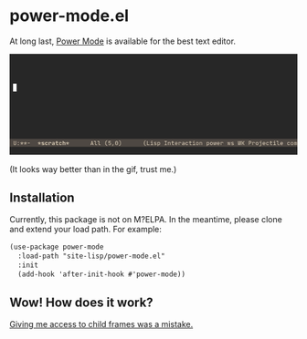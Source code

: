 # power-mode.el

At long last, [Power Mode](https://github.com/codeinthedark/awesome-power-mode)
is available for the best text editor.

![](screencast.gif)

(It looks way better than in the gif, trust me.)

## Installation

Currently, this package is not on M?ELPA. In the meantime, please clone and
extend your load path. For example:

```elisp
(use-package power-mode
  :load-path "site-lisp/power-mode.el"
  :init
  (add-hook 'after-init-hook #'power-mode))
```

## Wow! How does it work?

[Giving me access to child frames was a
mistake.](https://www.youtube.com/watch?v=qPHMSBmdpCs)
